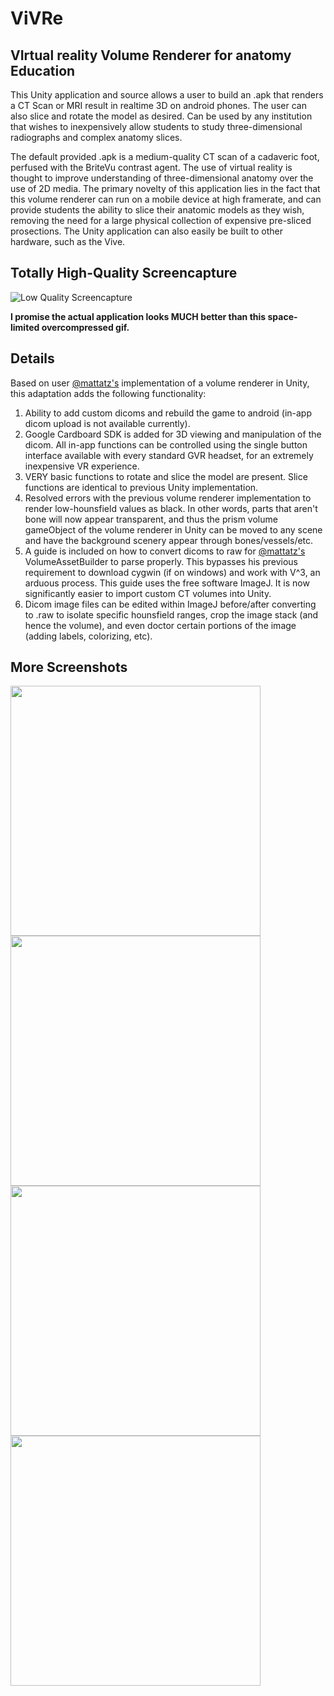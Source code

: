 # ViVRe

## VIrtual reality Volume Renderer for anatomy Education

This Unity application and source allows a user to build an .apk that renders a CT Scan or MRI result in realtime 3D on android phones. The user can also slice and rotate the model as desired. Can be used by any institution that wishes to inexpensively allow students to study three-dimensional radiographs and complex anatomy slices. 

The default provided .apk is a medium-quality CT scan of a cadaveric foot, perfused with the BriteVu contrast agent. The use of virtual reality is thought to improve understanding of three-dimensional anatomy over the use of 2D media. The primary novelty of this application lies in the fact that this volume renderer can run on a mobile device at high framerate, and can provide students the ability to slice their anatomic models as they wish, removing the need for a large physical collection of expensive pre-sliced prosections. The Unity application can also easily be built to other hardware, such as the Vive.

## Totally High-Quality Screencapture

![Low Quality Screencapture](https://github.com/malyalar/ViVRe/blob/master/Android%20builds%20and%20images/VRVR.gif)

**I promise the actual application looks MUCH better than this space-limited overcompressed gif.**

## Details

Based on user [@mattatz's](https://github.com/mattatz/unity-volume-rendering) implementation of a volume renderer in Unity, this adaptation adds the following functionality:

1. Ability to add custom dicoms and rebuild the game to android (in-app dicom upload is not available currently).
2. Google Cardboard SDK is added for 3D viewing and manipulation of the dicom. All in-app functions can be controlled using the single button interface available with every standard GVR headset, for an extremely inexpensive VR experience.
3. VERY basic functions to rotate and slice the model are present. Slice functions are identical to previous Unity implementation.
4. Resolved errors with the previous volume renderer implementation to render low-hounsfield values as black. In other words, parts that aren't bone will now appear transparent, and thus the prism volume gameObject of the volume renderer in Unity can be moved to any scene and have the background scenery appear through bones/vessels/etc.
5. A guide is included on how to convert dicoms to raw for [@mattatz's](https://github.com/mattatz/unity-volume-rendering) VolumeAssetBuilder to parse properly. This bypasses his previous requirement to download cygwin (if on windows) and work with V^3, an arduous process. This guide uses the free software ImageJ. It is now significantly easier to import custom CT volumes into Unity.
6. Dicom image files can be edited within ImageJ before/after converting to .raw to isolate specific hounsfield ranges, crop the image stack (and hence the volume), and even doctor certain portions of the image (adding labels, colorizing, etc).

## More Screenshots
<p float="left">
<img src="https://github.com/malyalar/ViVRe/blob/master/Android%20builds%20and%20images/vasculature%20and%20bone.png" width=400 />
<img src="https://github.com/malyalar/ViVRe/blob/master/Android%20builds%20and%20images/skin%20foot.png" width=400 />
<img src="https://github.com/malyalar/ViVRe/blob/master/Android%20builds%20and%20images/head%20and%20torso.png" width=400 />
<img src="https://github.com/malyalar/ViVRe/blob/master/Android%20builds%20and%20images/cut%20foot.png" width=400 />
</p>
